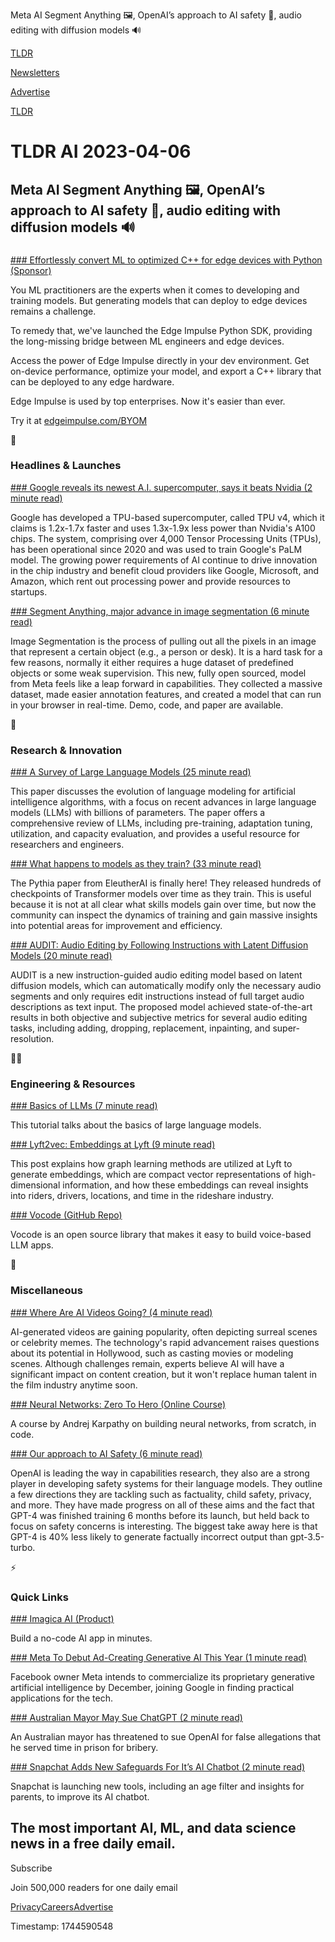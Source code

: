 Meta AI Segment Anything 🖼️, OpenAI’s approach to AI safety 🦺, audio editing with diffusion models 🔊

[TLDR](/)

[Newsletters](/newsletters)

[Advertise](https://advertise.tldr.tech/)

[TLDR](/)

# TLDR AI 2023-04-06

## Meta AI Segment Anything 🖼️, OpenAI’s approach to AI safety 🦺, audio editing with diffusion models 🔊

### 

[### Effortlessly convert ML to optimized C++ for edge devices with Python (Sponsor)](https://www.edgeimpulse.com/blog/unveiling-the-new-edge-impulse-python-sdk?utm_source=newsletter&amp;utm_medium=email&amp;utm_campaign=tldr_ai)

You ML practitioners are the experts when it comes to developing and training models. But generating models that can deploy to edge devices remains a challenge.

To remedy that, we've launched the Edge Impulse Python SDK, providing the long-missing bridge between ML engineers and edge devices.

Access the power of Edge Impulse directly in your dev environment. Get on-device performance, optimize your model, and export a C++ library that can be deployed to any edge hardware.

Edge Impulse is used by top enterprises. Now it's easier than ever.

Try it at [edgeimpulse.com/BYOM](https://www.edgeimpulse.com/blog/unveiling-the-new-edge-impulse-python-sdk?utm_source=newsletter&utm_medium=email&utm_campaign=tldr_ai)

🚀

### Headlines & Launches

[### Google reveals its newest A.I. supercomputer, says it beats Nvidia (2 minute read)](https://www.cnbc.com/2023/04/05/google-reveals-its-newest-ai-supercomputer-claims-it-beats-nvidia-.html?utm_source=tldrai)

Google has developed a TPU-based supercomputer, called TPU v4, which it claims is 1.2x-1.7x faster and uses 1.3x-1.9x less power than Nvidia's A100 chips. The system, comprising over 4,000 Tensor Processing Units (TPUs), has been operational since 2020 and was used to train Google's PaLM model. The growing power requirements of AI continue to drive innovation in the chip industry and benefit cloud providers like Google, Microsoft, and Amazon, which rent out processing power and provide resources to startups.

[### Segment Anything, major advance in image segmentation (6 minute read)](https://ai.facebook.com/blog/segment-anything-foundation-model-image-segmentation/?utm_source=tldrai)

Image Segmentation is the process of pulling out all the pixels in an image that represent a certain object (e.g., a person or desk). It is a hard task for a few reasons, normally it either requires a huge dataset of predefined objects or some weak supervision. This new, fully open sourced, model from Meta feels like a leap forward in capabilities. They collected a massive dataset, made easier annotation features, and created a model that can run in your browser in real-time. Demo, code, and paper are available.

🧠

### Research & Innovation

[### A Survey of Large Language Models (25 minute read)](https://arxiv.org/abs/2303.18223?utm_source=tldrai)

This paper discusses the evolution of language modeling for artificial intelligence algorithms, with a focus on recent advances in large language models (LLMs) with billions of parameters. The paper offers a comprehensive review of LLMs, including pre-training, adaptation tuning, utilization, and capacity evaluation, and provides a useful resource for researchers and engineers.

[### What happens to models as they train? (33 minute read)](https://arxiv.org/abs/2304.01373?utm_source=tldrai)

The Pythia paper from EleutherAI is finally here! They released hundreds of checkpoints of Transformer models over time as they train. This is useful because it is not at all clear what skills models gain over time, but now the community can inspect the dynamics of training and gain massive insights into potential areas for improvement and efficiency.

[### AUDIT: Audio Editing by Following Instructions with Latent Diffusion Models (20 minute read)](https://audit-demo.github.io/?utm_source=tldrai)

AUDIT is a new instruction-guided audio editing model based on latent diffusion models, which can automatically modify only the necessary audio segments and only requires edit instructions instead of full target audio descriptions as text input. The proposed model achieved state-of-the-art results in both objective and subjective metrics for several audio editing tasks, including adding, dropping, replacement, inpainting, and super-resolution.

👨‍💻

### Engineering & Resources

[### Basics of LLMs (7 minute read)](https://vinija.ai/models/LLM/?utm_source=tldrai)

This tutorial talks about the basics of large language models.

[### Lyft2vec: Embeddings at Lyft (9 minute read)](https://eng.lyft.com/lyft2vec-embeddings-at-lyft-d4231a76d219?utm_source=tldrai)

This post explains how graph learning methods are utilized at Lyft to generate embeddings, which are compact vector representations of high-dimensional information, and how these embeddings can reveal insights into riders, drivers, locations, and time in the rideshare industry.

[### Vocode (GitHub Repo)](https://github.com/vocodedev/vocode-python?utm_source=tldrai)

Vocode is an open source library that makes it easy to build voice-based LLM apps.

🎁

### Miscellaneous

[### Where Are AI Videos Going? (4 minute read)](https://archive.ph/Q1h1h?utm_source=tldrai)

AI-generated videos are gaining popularity, often depicting surreal scenes or celebrity memes. The technology's rapid advancement raises questions about its potential in Hollywood, such as casting movies or modeling scenes. Although challenges remain, experts believe AI will have a significant impact on content creation, but it won't replace human talent in the film industry anytime soon.

[### Neural Networks: Zero To Hero (Online Course)](https://karpathy.ai/zero-to-hero.html?utm_source=tldrai)

A course by Andrej Karpathy on building neural networks, from scratch, in code.

[### Our approach to AI Safety (6 minute read)](https://openai.com/blog/our-approach-to-ai-safety?utm_source=tldrai)

OpenAI is leading the way in capabilities research, they also are a strong player in developing safety systems for their language models. They outline a few directions they are tackling such as factuality, child safety, privacy, and more. They have made progress on all of these aims and the fact that GPT-4 was finished training 6 months before its launch, but held back to focus on safety concerns is interesting. The biggest take away here is that GPT-4 is 40% less likely to generate factually incorrect output than gpt-3.5-turbo.

⚡️

### Quick Links

[### Imagica AI (Product)](https://twitter.com/glebich/status/1643121195523637249?utm_source=tldrai)

Build a no-code AI app in minutes.

[### Meta To Debut Ad-Creating Generative AI This Year (1 minute read)](https://asia.nikkei.com/Business/Technology/Meta-to-debut-ad-creating-generative-AI-this-year-CTO-says?utm_source=tldrai)

Facebook owner Meta intends to commercialize its proprietary generative artificial intelligence by December, joining Google in finding practical applications for the tech.

[### Australian Mayor May Sue ChatGPT (2 minute read)](https://interestingengineering.com/culture/australian-mayor-sue-chatgpt?utm_source=tldrai)

An Australian mayor has threatened to sue OpenAI for false allegations that he served time in prison for bribery.

[### Snapchat Adds New Safeguards For It’s AI Chatbot (2 minute read)](https://techcrunch.com/2023/04/05/snapchat-adds-new-safeguards-around-its-ai-chatbot/?utm_source=tldrai)

Snapchat is launching new tools, including an age filter and insights for parents, to improve its AI chatbot.

## The most important AI, ML, and data science news in a free daily email.

Subscribe

Join 500,000 readers for one daily email

[Privacy](/privacy)[Careers](https://jobs.ashbyhq.com/tldr.tech)[Advertise](/ai/advertise)

Timestamp: 1744590548